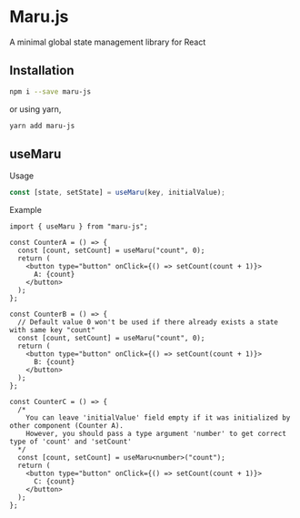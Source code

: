 # Maru.js

A minimal global state management library for React

## Installation

```bash
npm i --save maru-js
```

or using yarn,

```bash
yarn add maru-js
```

## useMaru

Usage

```typescript
const [state, setState] = useMaru(key, initialValue);
```

Example

```tsx
import { useMaru } from "maru-js";

const CounterA = () => {
  const [count, setCount] = useMaru("count", 0);
  return (
    <button type="button" onClick={() => setCount(count + 1)}>
      A: {count}
    </button>
  );
};

const CounterB = () => {
  // Default value 0 won't be used if there already exists a state with same key "count"
  const [count, setCount] = useMaru("count", 0);
  return (
    <button type="button" onClick={() => setCount(count + 1)}>
      B: {count}
    </button>
  );
};

const CounterC = () => {
  /* 
    You can leave 'initialValue' field empty if it was initialized by other component (Counter A).
    However, you should pass a type argument 'number' to get correct type of 'count' and 'setCount'
  */
  const [count, setCount] = useMaru<number>("count");
  return (
    <button type="button" onClick={() => setCount(count + 1)}>
      C: {count}
    </button>
  );
};
```
